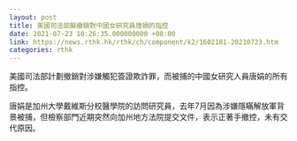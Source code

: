 ```yaml
---
layout: post
title: 美國司法部擬撤銷對中國女研究員唐娟的指控
date: 2021-07-23 10:26:35.000000000 +08:00
link: https://news.rthk.hk/rthk/ch/component/k2/1602181-20210723.htm
categories: rthk
---
```


美國司法部計劃撤銷對涉嫌觸犯簽證欺詐罪，而被捕的中國女研究人員唐娟的所有指控。

唐娟是加州大學戴維斯分校醫學院的訪問研究員，去年7月因為涉嫌隱瞞解放軍背景被捕，但檢察部門近期突然向加州地方法院提交文件，表示正著手撤控，未有交代原因。
